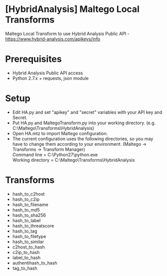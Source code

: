 # [HybridAnalysis] Maltego Local Transforms
Maltego Local Transform to use Hybrid Analysis Public API - https://www.hybrid-analysis.com/apikeys/info

# Prerequisites
- Hybrid Analysis Public API access
- Python 2.7.x + requests, json module

# Setup
- Edit HA.py and set "apikey" and "secret" variables with your API key and Secret.
- Put HA.py and MaltegoTransform.py into your working directory. (e.g. C:\Maltego\Transforms\HybridAnalysis)
- Open HA.mtz to import Maltego configuration.
- The current configuration uses the following directories, so you may have to change them according to your environment. (Maltego -> Transforms -> Transform Manager)  
  Command line = C:\Python27\python.exe  
  Working directory = C:\Maltego\Transforms\HybridAnalysis

# Transforms
- hash_to_c2host
- hash_to_c2ip
- hash_to_filename
- hash_to_md5
- hash_to_sha256
- hash_to_label
- hash_to_threatscore
- hash_to_tag
- hash_to_filetype
- hash_to_similar
- c2host_to_hash
- c2ip_to_hash
- label_to_hash
- authentihash_to_hash
- tag_to_hash
